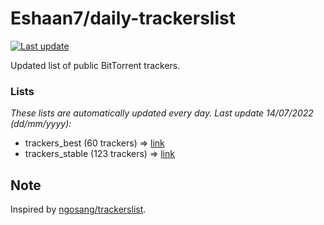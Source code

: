 
# Eshaan7/daily-trackerslist 

[![Last update](https://img.shields.io/badge/Last%20update-14/07/2022-blue.svg)](#)

Updated list of public BitTorrent trackers.

### Lists
*These lists are automatically updated every day. Last update 14/07/2022 (_dd/mm/yyyy_):*

* trackers_best (60 trackers) => [link](https://raw.githubusercontent.com/eshaan7/daily-trackerslist/master/trackers_best.txt)
* trackers_stable (123 trackers) => [link](https://raw.githubusercontent.com/eshaan7/daily-trackerslist/master/trackers_stable.txt)

## Note

Inspired by [ngosang/trackerslist](https://github.com/ngosang/trackerslist).
